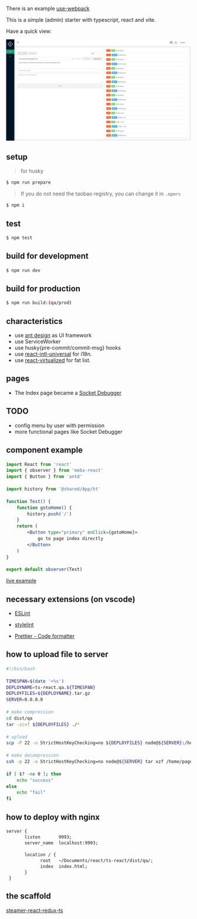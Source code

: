 There is an example [use-webpack](https://github.com/YDJ-FE/ts-react-vite_or_webpack/tree/use-webpack)

This is a simple (admin) starter with typescript, react and vite.

Have a quick view:

<img src="./screenshot.png" width="900">

## setup

> for husky

```bash
$ npm run prepare
```

> If you do not need the taobao registry, you can change it in `.npmrc`

```bash
$ npm i
```

## test

```bash
$ npm test
```

## build for development

```bash
$ npm run dev
```

## build for production

```bash
$ npm run build:(qa/prod)
```

## characteristics

- use [ant design](https://ant.design/index-cn) as UI framework
- use ServiceWorker
- use husky{pre-commit/commit-msg} hooks
- use [react-intl-universal](https://github.com/alibaba/react-intl-universal) for i18n.
- use [react-virtualized](https://github.com/bvaughn/react-virtualized) for fat list.

## pages

- The Index page became a [Socket Debugger](https://starter.jackple.com/#/)

## TODO

- config menu by user with permission
- more functional pages like Socket Debugger

## component example

```jsx
import React from 'react'
import { observer } from 'mobx-react'
import { Button } from 'antd'

import history from '@shared/App/ht'

function Test() {
    function gotoHome() {
        history.push('/')
    }
    return (
        <Button type="primary" onClick={gotoHome}>
            go to page index directly
        </Button>
    )
}

export default observer(Test)
```

[live example](https://github.com/YDJ-FE/ts-react-webpack4/blob/master/src/containers/views/Login/index.tsx?1532570619900)

## necessary extensions (on vscode)

- [ESLint](https://marketplace.visualstudio.com/items?itemName=dbaeumer.vscode-eslint)

- [stylelint](https://marketplace.visualstudio.com/items?itemName=stylelint.vscode-stylelint)

- [Prettier - Code formatter](https://marketplace.visualstudio.com/items?itemName=esbenp.prettier-vscode)

## how to upload file to server

```bash
#!/bin/bash

TIMESPAN=$(date '+%s')
DEPLOYNAME=ts-react.qa.${TIMESPAN}
DEPLOYFILES=${DEPLOYNAME}.tar.gz
SERVER=0.0.0.0

# make compression
cd dist/qa
tar -zcvf ${DEPLOYFILES} ./*

# upload
scp -P 22 -o StrictHostKeyChecking=no ${DEPLOYFILES} node@${SERVER}:/home/pages/ts-react/tarfiles

# make decompression
ssh -p 22 -o StrictHostKeyChecking=no node@${SERVER} tar xzf /home/pages/ts-react/tarfiles/${DEPLOYFILES} -C /home/pages/ts-react

if [ $? -ne 0 ]; then
    echo "success"
else
    echo "fail"
fi
```

## how to deploy with nginx

```nginx
server {
       listen       9993;
       server_name  localhost:9993;

       location / {
             root   ~/Documents/react/ts-react/dist/qa/;
             index  index.html;
       }
 }
```

## the scaffold

[steamer-react-redux-ts](https://github.com/YDJ-FE/steamer-react-redux-ts)
